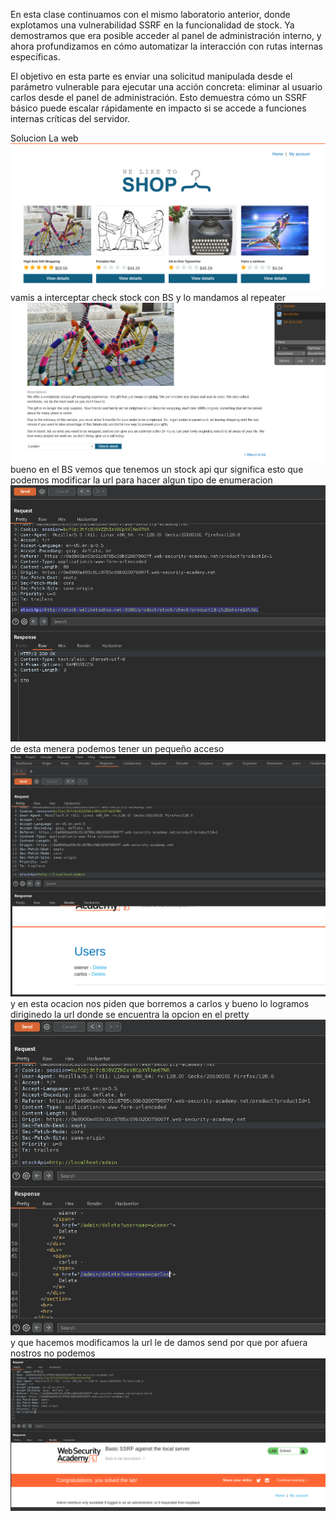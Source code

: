En esta clase continuamos con el mismo laboratorio anterior, donde explotamos una vulnerabilidad SSRF en la funcionalidad de stock. Ya demostramos que era posible acceder al panel de administración interno, y ahora profundizamos en cómo automatizar la interacción con rutas internas específicas.

El objetivo en esta parte es enviar una solicitud manipulada desde el parámetro vulnerable para ejecutar una acción concreta: eliminar al usuario carlos desde el panel de administración. Esto demuestra cómo un SSRF básico puede escalar rápidamente en impacto si se accede a funciones internas críticas del servidor.

Solucion
La web
![Pasted_image_20250804185224.png](Imagenes/Pasted_image_20250804185224.png)
vamis a interceptar check stock con BS y lo mandamos al repeater
![Pasted_image_20250804185301.png](Imagenes/Pasted_image_20250804185301.png)
bueno en el BS vemos que tenemos un stock api qur significa esto que podemos modificar la url para hacer algun tipo de enumeracion
![Pasted_image_20250804185551.png](Imagenes/Pasted_image_20250804185551.png)
de esta menera podemos tener un pequeño acceso
![Pasted_image_20250804185955.png](Imagenes/Pasted_image_20250804185955.png)
y en esta ocacion nos piden que borremos a carlos y bueno lo logramos diriginedo la url donde se encuentra la opcion en el pretty
![Pasted_image_20250804190146.png](Imagenes/Pasted_image_20250804190146.png)
y que hacemos modificamos la url le de damos send por que por afuera nostros no podemos
![Pasted_image_20250804190347.png](Imagenes/Pasted_image_20250804190347.png)
